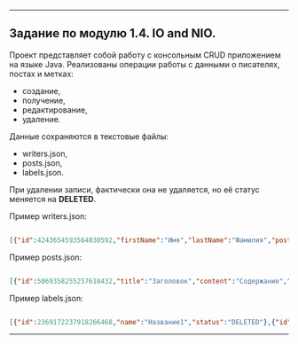***
## Задание по модулю 1.4. IO and NIO.

Проект представляет собой работу с консольным CRUD приложением на языке Java. 
Реализованы операции работы с данными о писателях, постах и метках: 
* создание,
* получение,
* редактирование,
* удаление.

Данные сохраняются в текстовые файлы: 
* writers.json,
* posts.json, 
* labels.json. 

При удалении записи, фактически она не удаляется, но её статус меняется на **DELETED**.

Пример writers.json:
```json

[{"id":4243654593564830592,"firstName":"Имя","lastName":"Фамилия","posts":[{"id":5069358255257618432,"title":"Заголовок","content":"Содержание","labels":[{"id":565310493366634983,"name":"Название","status":"ACTIVE"}],"status":"ACTIVE"}],"status":"ACTIVE"}]

```

Пример posts.json:
```json

[{"id":5069358255257618432,"title":"Заголовок","content":"Содержание","labels":[{"id":565310493366634983,"name":"Название","status":"ACTIVE"}],"status":"ACTIVE"}]

```

Пример labels.json:
```json

[{"id":2369172237918266468,"name":"Название1","status":"DELETED"},{"id":1852489388200475759,"name":"Название2","status":"ACTIVE"}]

```

***